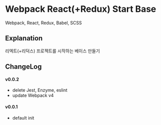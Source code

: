 # Webpack React(+Redux) Start Base
Webpack, React, Redux, Babel, SCSS

## Explanation
리엑트(+리덕스) 프로젝트를 시작하는 베이스 만들기

## ChangeLog

#### v0.0.2
* delete Jest, Enzyme, eslint
* update Webpack v4

#### v0.0.1
* default init

